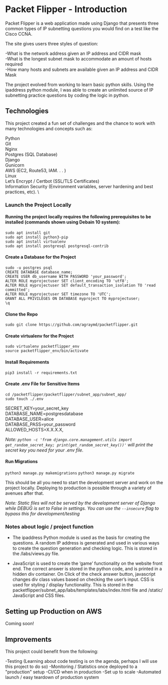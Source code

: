 # **Packet Flipper - Introduction**
Packet Flipper is a web application made using Django that presents three common types of IP subnetting questions you would find on a test like the Cisco CCNA. 

The site gives users three styles of question: 

-What is the network address given an IP address and CIDR mask  
-What is the longest subnet mask to accommodate an amount of hosts required  
-How many hosts and subnets are available given an IP address and CIDR Mask  

The project evolved from working to learn basic python skills. Using the ipaddress python module, I was able to create an unlimited source of IP subnetting practice questions by coding the logic in python. 

## **Technologies**

This project created a fun set of challenges and the chance to work with many technologies and concepts such as: 

Python \
Git \
Nginx \
Postgres (SQL Database) \
Django \
Gunicorn \
AWS (EC2, Route53, IAM. . . ) \
Linux \
Let’s Encrypt / Certbot (SSL/TLS Certificates) \
Information Security (Environment variables, server hardening and best practices, etc). \





### **Launch the Project Locally**
#### **Running the project locally requires the following prerequisites to be installed (commands shown using Debain 10 system):** 

`sudo apt install git`   
`sudo apt install python3-pip`  
`sudo apt install virtualenv`   
`sudo apt install postgresql postgresql-contrib`   

#### **Create a Database for the Project**
`sudo -u postgres psql`  
`CREATE DATABASE database_name;`  
`CREATE USER db_username WITH PASSWORD 'your_password';`  
`ALTER ROLE myprojectuser SET client_encoding TO 'utf8';`  
`ALTER ROLE myprojectuser SET default_transaction_isolation TO 'read committed';`  
`ALTER ROLE myprojectuser SET timezone TO 'UTC';`  
`GRANT ALL PRIVILEGES ON DATABASE myproject TO myprojectuser;`  
`\q`  

#### **Clone the Repo**
`sudo git clone https://github.com/agraymd/packetflipper.git`

#### **Create virtualenv for the Project**
`sudo virtualenv packetflipper_env`  
`source packetflipper_env/bin/activate`  

#### **Install Requirements**
`pip3 install -r requirements.txt`  
 
#### **Create .env File for Sensitive Items**  
`cd /packetflipper/packetflipper/subnet_app/subnet_app/`  
`sudo touch ./.env`  

SECRET_KEY=your_secret_key  
DATABASE_NAME=postgresdatabase                               
DATABASE_USER=alice                                          
DATABASE_PASS=your_password                        
ALLOWED_HOSTS=X.X.X.X,  

*Note: `python -c 'from django.core.management.utils import get_random_secret_key; print(get_random_secret_key())'` will print the secret key you need for your .env file.*

#### **Run Migrations**
`python3 manage.py makemigrations`
`python3 manage.py migrate`

This should be all you need to start the development server and work on the project locally. Deploying to production is possible through a variety of avenues after that. 

*Note: Static files will not be served by the development server of Django while DEBUG is set to False in settings. You can use the  `--insecure` flag to bypass this for development/testing*


### **Notes about logic / project function**
- The ipaddress Python module is used as the basis for creating the questions. A random IP address is generated and used in various ways to create the question generation and checking logic. This is stored in the /labs/views.py file. 


- JavaScript is used to create the ‘game’ functionality on the website front end. The correct answer is stored in the python code, and is printed in a hidden div container. On Click of the check answer button, javascript changes div class values based on checking the user’s input. CSS is used for styling / display functionality. This is stored in the packetflipper/subnet_app/labs/templates/labs/index.html file and /static/ JavaScript and CSS files.


## **Setting up Production on AWS**
Coming soon!




## Improvements 

This project could benefit from the following: 

-Testing (Learning about code testing is on the agenda, perhaps I will use this project to do so)
-Monitoring / Statistics once deployed to a "production" setup
-CI/CD when in production
-Set up to scale 
-Automated launch / easy teardown of production system
